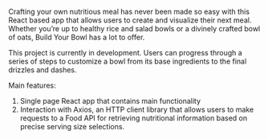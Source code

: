 Crafting your own nutritious meal has never been made so easy with this React based app that allows
users to create and visualize their next meal. Whether you’re up to healthy rice and salad bowls or a
divinely crafted bowl of oats, Build Your Bowl has a lot to offer.

This project is currently in development. Users can progress through a series of steps to customize
a bowl from its base ingredients to the final drizzles and dashes.

Main features:
1) Single page React app that contains main functionality
2) Interaction with Axios, an HTTP client library that allows users to make requests to a Food API
for retrieving nutritional information based on precise serving size selections.
